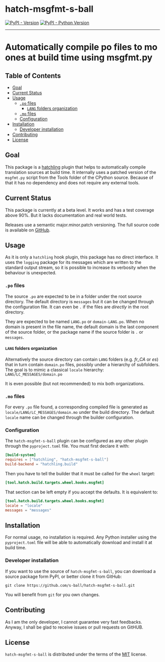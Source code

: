 # hatch-msgfmt-s-ball

[![PyPI - Version](https://img.shields.io/pypi/v/hatch-msgfmt-s-ball.svg)](https://pypi.org/project/hatch-msgfmt-s-ball)
[![PyPI - Python Version](https://img.shields.io/pypi/pyversions/hatch-msgfmt-s-ball.svg)](https://pypi.org/project/hatch-msgfmt-s-ball)

-----

# Automatically compile po files to mo ones at build time using msgfmt.py

## Table of Contents

<!-- TOC 
* [hatch-msgfmt-s-ball](#hatch-msgfmt-s-ball)
* [Automatically compile po files to mo ones at build time using msgfmt.py](#automatically-compile-po-files-to-mo-ones-at-build-time-using-msgfmtpy)
  * [Table of Contents](#table-of-contents)
-->
  * [Goal](#goal)
  * [Current Status](#current-status)
  * [Usage](#usage)
    * [`.po` files](#po-files)
      * [`LANG` folders organization](#lang-folders-organization)
    * [`.mo` files](#mo-files)
    * [Configuration](#configuration)
  * [Installation](#installation)
    * [Developer installation](#developer-installation)
  * [Contributing](#contributing)
  * [License](#license)
<!-- TOC -->

## Goal
This package is a [hatchling]() plugin that helps to automatically compile
translation sources at build time.
It internally uses a patched version of
the `msgfmt.py` script from the Tools folder of the CPython
source. Because of that it has no dependency and does not require any external
tools.

## Current Status

This package is currently at a beta level. It works and has a test coverage
above 90%. But it lacks documentation and real world tests.

Releases use a semantic major.minor.patch versioning. The full source code
is available on [GitHub](https://github.com/s-ball/hatch-msgfmt-s-ball.git).

## Usage

As it is only a `hatchling` hook plugin, this package has no direct interface.
It uses the `logging` package for its messages which are written to the
standard output stream, so it is possible to increase its verbosity when
the behaviour is unexpected.

### `.po` files

The source `.po` are expected to be in a folder under the root source
directory. The default directory is `messages` but it can be changed through 
the configuration file. It can even be `.` if the files are
*directly* in the root directory.

They are expected to be named `LANG.po` or `domain-LANG.po`. When no domain
is present in the file name, the default domain is the last component of the
source folder, or the package name if the source folder is `.` or `messages`.

#### `LANG` folders organization

Alternatively the source directory can contain `LANG` folders (e.g. *fr_CA*
or *es*) that in turn contain `domain.po` files, possibly under a hierarchy
of subfolders. The goal is to mimic a classical `locale` hierarchy:
`LANG/LC_MESSAGES/domain.po`

It is even possible (but not recommended) to mix both organizations.

### `.mo` files

For every `.po` file found, a corresponding compiled file is generated as
`locale/LANG/LC_MESSAGES/domain.mo` under the build directory. The default
`locale` name can be changed through the builder configuration.

### Configuration

The `hatch-msgfmt-s-ball` plugin can be configured as any other plugin through
the `pyproject.toml` file. You must first declare it with:

```toml
[build-system]
requires = ["hatchling", "hatch-msgfmt-s-ball"]
build-backend = "hatchling.build"
```

Then you have to tell the builder that it must be called for the `wheel`
target:

```toml
[tool.hatch.build.targets.wheel.hooks.msgfmt]
```

That section can be left empty if you accept the defaults. It is equivalent
to:

```toml
[tool.hatch.build.targets.wheel.hooks.msgfmt]
locale = "locale"
messages = "messages"
```

## Installation

For normal usage, no installation is required. Any Python installer using
the `pyproject.toml` file will be able to automatically download and install
it at build time.

### Developer installation

If you want to use the source of `hatch-msgfmt-s-ball`, you can download a source
package form PyPI, or better clone it from GitHub:

```commandline
git clone https://github.com/s-ball/hatch-msgfmt-s-ball.git
```

You will benefit from `git` for you own changes.

## Contributing

As I am the only developer, I cannot guarantee very 
fast feedbacks. Anyway, I shall be glad to receive issues or pull requests
on GitHUB.

## License

`hatch-msgfmt-s-ball` is distributed under the terms of the [MIT](https://spdx.org/licenses/MIT.html) license.
